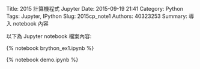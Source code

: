 Title: 2015 計算機程式 Jupyter
Date: 2015-09-19 21:41
Category: Python
Tags: Jupyter, IPython
Slug: 2015cp_note1
Authors: 40323253
Summary: 導入 notebook 內容

以下為 Jupyter notebook 檔案內容:

{% notebook brython_ex1.ipynb %}

{% notebook demo.ipynb %}




